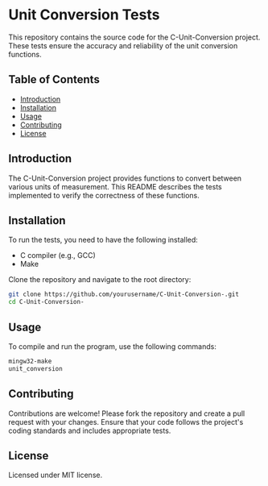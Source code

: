 # Unit Conversion Tests

This repository contains the source code for the C-Unit-Conversion project. These tests ensure the accuracy and reliability of the unit conversion functions.

## Table of Contents
- [Introduction](#introduction)
- [Installation](#installation)
- [Usage](#usage)
- [Contributing](#contributing)
- [License](#license)

## Introduction
The C-Unit-Conversion project provides functions to convert between various units of measurement. This README describes the tests implemented to verify the correctness of these functions.

## Installation
To run the tests, you need to have the following installed:
- C compiler (e.g., GCC)
- Make

Clone the repository and navigate to the root directory:
```sh
git clone https://github.com/yourusername/C-Unit-Conversion-.git
cd C-Unit-Conversion-
```

## Usage
To compile and run the program, use the following commands:
```sh
mingw32-make 
unit_conversion
```

## Contributing
Contributions are welcome! Please fork the repository and create a pull request with your changes. Ensure that your code follows the project's coding standards and includes appropriate tests.

## License
Licensed under MIT license. 

